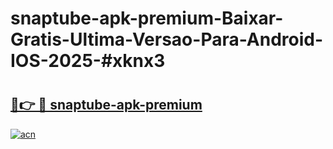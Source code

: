 # snaptube-apk-premium-Baixar-Gratis-Ultima-Versao-Para-Android-IOS-2025-#xknx3

# <h2><a href="https://ainizakaria.my?title=snaptube-apk-premium&ref=24M">🔗👉 🔴 snaptube-apk-premium</a></h2>

[![acn](https://github.com/user-attachments/assets/0f9c940e-d8b0-45ae-aac7-cd30a18b3e1c)](https://ainizakaria.my?title=snaptube-apk-premium&ref=24M)

